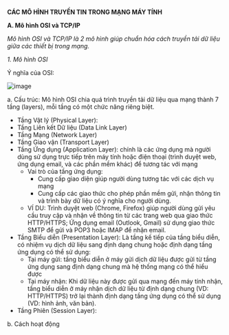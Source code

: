 **CÁC MÔ HÌNH TRUYỀN TIN TRONG MẠNG MÁY TÍNH**

**A. Mô hình OSI và TCP/IP**

*Mô hình OSI và TCP/IP là 2 mô hình giúp chuẩn hóa cách truyền tải dữ liệu giữa các thiết bị trong mạng.*

*1. Mô hình OSI*

Ý nghĩa của OSI: 

  ![image](https://github.com/user-attachments/assets/94f81852-11b8-43ff-8612-5045f37d28b4)

a. Cấu trúc: Mô hình OSI chia quá trình truyền tải dữ liệu qua mạng thành 7 tầng (layers), mỗi tầng có một chức năng riêng biệt.
- Tầng Vật lý (Physical Layer):
- Tầng Liên kết Dữ liệu (Data Link Layer)
- Tầng Mạng (Network Layer)
- Tầng Giao vận (Transport Layer)
- Tầng Ứng dụng (Application Layer): chính là các ứng dụng mà người dùng sử dụng trực tiếp trên máy tính hoặc điện thoại (trình duyệt web, ứng dụng email, và các phần mềm khác) để tương tác với mạng 
  - Vai trò của tầng ứng dụng:
    - Cung cấp giao diện giúp người dùng tương tác với các dịch vụ mạng
    - Cung cấp các giao thức cho phép phần mềm gửi, nhận thông tin và trình bày dữ liệu có ý nghĩa cho người dùng.
  - VÍ DU: Trình duyệt web (Chrome, Firefox) giúp người dùng gửi yêu cầu truy cập và nhận về thông tin từ các trang web qua giao thức HTTP/HTTPS; Ứng dụng email (Outlook, Gmail) sử dụng giao thức SMTP để gửi và POP3 hoặc IMAP để nhận email.
- Tầng Biểu diễn (Presentation Layer): Là tầng kế tiếp của tầng biểu diễn, có nhiệm vụ dịch dữ liệu sang định dạng chung hoặc định dạng tầng ứng dụng có thể sử dụng:
    - Tại máy gửi: tầng biểu diễn ở máy gửi dịch dữ liệu được gửi từ tầng ứng dụng sang định dạng chung mà hệ thống mạng có thể hiểu được
    - Tại máy nhận: Khi dữ liệu này được gửi qua mạng đến máy tính nhận, tầng biểu diễn ở máy nhận dịch dữ liệu từ định dạng chung (VD: HTTP/HTTPS) trở lại thành định dạng tầng ứng dụng có thể sử dụng (VD: hình ảnh, văn bản).
- Tầng Phiên (Session Layer): 
  
b. Cách hoạt động
